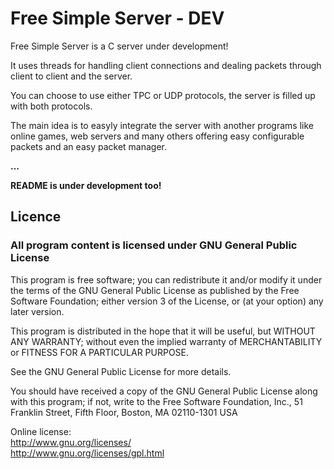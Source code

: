 Free Simple Server - DEV
========================

Free Simple Server is a C server under development!

It uses threads for handling client connections and dealing packets through client to client and the server.

You can choose to use either TPC or UDP protocols, the server is filled up with both protocols.

The main idea is to easyly integrate the server with another programs like online games, web servers and
many others offering easy configurable packets and an easy packet manager.

__...__

__README is under development too!__

Licence
-------

### All program content is licensed under GNU General Public License


This program is free software; you can redistribute it and/or modify
it under the terms of the GNU General Public License as published by
the Free Software Foundation; either version 3 of the License, or
(at your option) any later version.

This program is distributed in the hope that it will be useful,
but WITHOUT ANY WARRANTY; without even the implied warranty of
MERCHANTABILITY or FITNESS FOR A PARTICULAR PURPOSE.

See the GNU General Public License for more details.

You should have received a copy of the GNU General Public License
along with this program; if not, write to the Free Software Foundation,
Inc., 51 Franklin Street, Fifth Floor, Boston, MA 02110-1301  USA  

Online license:  
http://www.gnu.org/licenses/  
http://www.gnu.org/licenses/gpl.html
